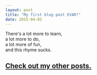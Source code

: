 ```yaml
---
layout: post
title: "My first blog post EVAR!"
date: 2015-04-02
---
```

 
There's a lot more to learn,  
a lot more to do,  
a lot more of fun,  
and this rhyme sucks.   

## [Check out my other posts.](http://computableverse.com/blog/)